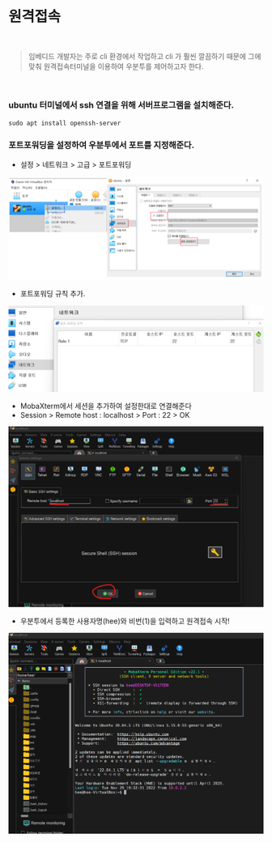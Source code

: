 # 원격접속

<br>

> 임베디드 개발자는 주로 cli 환경에서 작업하고 cli 가 훨씬 깔끔하기 때문에 그에 맞춰 원격접속터미널을 이용하여 우분투를 제어하고자 한다.

<br>

### ubuntu 터미널에서 ssh 연결을 위해 서버프로그램을 설치해준다.

```vi
sudo apt install openssh-server
```

### 포트포워딩을 설정하여 우분투에서 포트를 지정해준다.

* 설정 > 네트워크 > 고급 > 포트포워딩

![portforwarding](../Image/linux/portforwarding.png)

* 포트포워딩 규칙 추가.

![portforwarding](../Image/linux/port1.png)

* MobaXterm에서 세션을 추가하여 설정한대로 연결해준다
* Session > Remote host : localhost > Port : 22 > OK

![portforwarding](../Image/linux/port2.png)

* 우분투에서 등록한 사용자명(hee)와 비번(1)을 입력하고 원격접속 시작!

![portforwarding](../Image/linux/port3.png)























